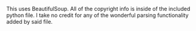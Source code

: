 This uses BeautifulSoup.  All of the copyright info is inside of the included python file.  I take no credit for any of the wonderful parsing functionality added by said file.

